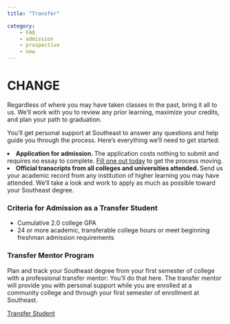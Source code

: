 ```yaml
---
title: "Transfer"

category:
    - FAQ
    - admission
    - prospective
    - new
---
```

<h1>CHANGE</h1>
Regardless of where you may have taken classes in the past, bring it all to us. We’ll work with you to review any prior learning, maximize your credits, and plan your path to graduation.

You’ll get personal support at Southeast to answer any questions and help guide you
through the process. Here’s everything we’ll need to get started:

<li aria-level="1"><strong>Application for admission. </strong>
The application costs nothing to submit and requires no essay to complete. 
<a href="https://app.semoadmissions.org/" rel="noopener" target="_blank">Fill one
out today</a> to get the process moving.</li>

<li aria-level="1"><strong>Official transcripts from all colleges and universities
                                        attended. </strong>Send us your academic record from any institution of higher
                                    learning you may have attended. We’ll take a look and work to apply as much as
                                    possible toward your Southeast degree.</li>

<h3>Criteria for Admission as a Transfer Student</h3>
<ul>
<li aria-level="1">Cumulative 2.0 college GPA</li>
                                <li aria-level="1">24 or more academic, transferable college hours or meet beginning
                                    freshman admission requirements</li> </ul>
<h3 class="topic_title">Transfer Mentor Program</h3>
<p>Plan and track your Southeast degree from your first semester of college with a professional
                        transfer mentor: You’ll do that here. The transfer mentor will provide you with personal support
                        while you are enrolled at a community college and through your first semester of enrollment at
                        Southeast.</p>
        
[Transfer Student](https://cscygraduates.github.io/AskRowdy-Jekyll/new-students/admission.html )
